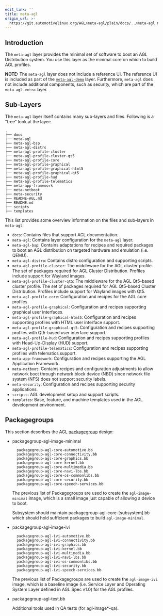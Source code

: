 ```yaml
---
edit_link: ''
title: meta-agl
origin_url: >-
  https://git.automotivelinux.org/AGL/meta-agl/plain/docs/../meta-agl.md?h=halibut
---
```


<!-- WARNING: This file is generated by fetch_docs.js using /home/boron/Documents/AGL/docs-webtemplate/site/_data/tocs/devguides/halibut/meta-agl-developer-guides-devguides-book.yml -->

## Introduction

The `meta-agl` layer provides the minimal set of software
to boot an AGL Distribution system.
You use this layer as the minimal core on which to build AGL profiles.

**NOTE:** The `meta-agl` layer does not include a reference UI.
  The reference UI is included as part of the
  [`meta-agl-demo`](./meta-agl-demo.html) layer.
  Furthermore, `meta-agl` does not include additional components, such
  as security, which are part of the
  `meta-agl-extra` layer.

## Sub-Layers

The `meta-agl` layer itself contains many sub-layers and files.
Following is a "tree" look at the layer:

```
.
├── docs
├── meta-agl
├── meta-agl-bsp
├── meta-agl-distro
├── meta-agl-profile-cluster
├── meta-agl-profile-cluster-qt5
├── meta-agl-profile-core
├── meta-agl-profile-graphical
├── meta-agl-profile-graphical-html5
├── meta-agl-profile-graphical-qt5
├── meta-agl-profile-hud
├── meta-agl-profile-telematics
├── meta-app-framework
├── meta-netboot
├── meta-security
├── README-AGL.md
├── README.md
├── scripts
├── templates
```

This list provides some overview information on the files and sub-layers
in `meta-agl`:

* `docs`: Contains files that support AGL documentation.
* `meta-agl`: Contains layer configuration for the `meta-agl` layer.
* `meta-agl-bsp`: Contains adaptations for recipes and required packages
  to boot an AGL distribution on targeted hardware and emulation (i.e. QEMU).
* `meta-agl-distro`: Contains distro configuration and supporting scripts.
* `meta-agl-profile-cluster`: The middleware for the AGL cluster profile.
  The set of packages required for AGL Cluster Distribution.
  Profiles include support for Wayland images.
* `meta-agl-profile-cluster-qt5`: The middleware for the AGL Qt5-based cluster profile.
  The set of packages required for AGL Qt5-based Cluster Distribution.
  Profiles include support for Wayland images with Qt5.
* `meta-agl-profile-core`: Configuration and recipes for the AGL core profiles.
* `meta-agl-profile-graphical`: Configuration and recipes supporting graphical user
  interfaces.
* `meta-agl-profile-graphical-html5`: Configuration and recipes supporting profiles
  with HTML user interface support.
* `meta-agl-profile-graphical-qt5`: Configuration and recipes supporting profiles
  with Qt5-based user interface support.
* `meta-agl-profile-hud`: Configuration and recipes supporting profiles with
  Head-Up-Display (HUD) support.
* `meta-agl-profile-telematics`: Configuration and recipes supporting profiles with
  telematics support.
* `meta-app-framework`: Configuration and recipes supporting the AGL Application
  Framework.
* `meta-netboot`: Contains recipes and configuration adjustments to allow network
  boot through network block device (NBD) since network file system (NFS) does not
  support security labels.
* `meta-security`: Configuration and recipes supporting security applications.
* `scripts`: AGL development setup and support scripts.
* `templates`: Base, feature, and machine templates used in the AGL development
  environment.

## Packagegroups

This section describes the AGL
[packagegroup](https://yoctoproject.org/docs/2.4.4/dev-manual/dev-manual.html#usingpoky-extend-customimage-customtasks)
design:

* packagegroup-agl-image-minimal

        packagegroup-agl-core-automotive.bb
        packagegroup-agl-core-connectivity.bb
        packagegroup-agl-core-graphics.bb
        packagegroup-agl-core-kernel.bb
        packagegroup-agl-core-multimedia.bb
        packagegroup-agl-core-navi-lbs.bb
        packagegroup-agl-core-os-commonlibs.bb
        packagegroup-agl-core-security.bb
        packagegroup-agl-core-speech-services.bb

  The previous list of Packagegroups are used to create the `agl-image-minimal` image,
  which is a small image just capable of allowing a device to boot.

  Subsystem should maintain packagegroup-agl-core-[subsystem].bb which should
  hold sufficient packages to build `agl-image-minimal`.

* packagegroup-agl-image-ivi

        packagegroup-agl-ivi-automotive.bb
        packagegroup-agl-ivi-connectivity.bb
        packagegroup-agl-ivi-graphics.bb
        packagegroup-agl-ivi-kernel.bb
        packagegroup-agl-ivi-multimedia.bb
        packagegroup-agl-ivi-navi-lbs.bb
        packagegroup-agl-ivi-os-commonlibs.bb
        packagegroup-agl-ivi-security.bb
        packagegroup-agl-ivi-speech-services.bb

  The previous list of Packagegroups are used to create the `agl-image-ivi`
  image, which is a baseline image (i.e. Service Layer and Operating System
  Layer defined in AGL Spec v1.0) for the AGL profiles.

* packagegroup-agl-test.bb

  Additional tools used in QA tests (for agl-image*-qa).

<!--
* packagegroup-ivi-common*

        packagegroup-ivi-common-core-automotive.bb
        packagegroup-ivi-common-core.bb
        packagegroup-ivi-common-core-connectivity.bb
        packagegroup-ivi-common-core-graphics.bb
        packagegroup-ivi-common-core-kernel.bb
        packagegroup-ivi-common-core-multimedia.bb
        packagegroup-ivi-common-core-navi-lbs.bb
        packagegroup-ivi-common-core-os-commonlibs.bb
        packagegroup-ivi-common-core-security.bb
        packagegroup-ivi-common-core-speech-services.bb
        packagegroup-ivi-common-test.bb

The previous Packagegroups pick up some packages from upstream
locations such as
[GENIVI Alliance](https://www.genivi.org/) and others.
The `meta-ivi-common` layer produces no image.
All the Packagegroups in this layer are aggregated to `packagegroup-ivi-common-core`,
which is included by the images and the two recipes  `agl-image-ivi.bb` and `agl-demo-platform.bb`.
-->
